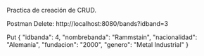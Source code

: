 Practica de creación de CRUD.

Postman
Delete: http://localhost:8080/bands?idband=3


Put
{
    "idbanda": 4,
  "nombrebanda": "Rammstain",
  "nacionalidad": "Alemania",
  "fundacion": "2000",
  "genero": "Metal Industrial"
}
